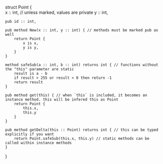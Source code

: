 struct Point {  
 x :: int, // unless marked, values are private
y :: int,

    pub id :: int,

    pub method New(x :: int, y :: int) { // methods must be marked pub as well
        return Point {
            x is x,
            y is y,
        }
    }

    method safeSub(a :: int, b :: int) returns int { // functions without the "this" parameter are static
        result is a - b
        if result > 255 or result < 0 then return -1
        return result
    }

    pub method get(this) { // when `this` is included, it becomes an instance method. this will be infered this as Point
        return Point {
            this.x,
            this.y
        }
    }

    pub method getDelta(this :: Point) returns int { // this can be typed explicitly if you want
        return Point.safeSub(this.x, this.y) // static methods can be called within instance methods
    }

}

